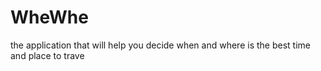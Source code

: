 # WheWhe
the application that will help you decide when and where is the best time and place to trave

